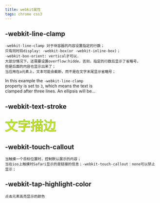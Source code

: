 ```yaml
---
title: webkit属性
tags: chrome css3
---
```

## -webkit-line-clamp
```
-webkit-line-clamp 对于块容器的内容设置指定的行数；
只有同时将display: -webkit-box(or -webkit-inline-box)；
-webkit-box-orient: vertical才可以.
大部分情况下，还需要设置overflow:hidde，否则，指定的行数后显示了省略号，
但是后面的内容也显示出来了；
当应用在a元素上，文本可能会截断，而不是在文字末尾显示省略号；
```
<p>
  In this example the <code>-webkit-line-clamp</code> property is set to <code>3</code>, which means the text is clamped after three lines.
  An ellipsis will be shown at the point where the text is clamped.
</p>
<style> 
p {
  width: 300px;
  display: -webkit-box;
  -webkit-box-orient: vertical;
  -webkit-line-clamp: 3;
  overflow: hidden;
}
</style>

## -webkit-text-stroke
<span class='txt'>文字描边</span>
<style>
	.txt{
	color:#ff0;
	-webkit-text-stroke:2px yellowgreen;
	font-size:3em;
	}
</style>

## -webkit-touch-callout
```
当触摸一个目标位置时，控制默认展示的内容；
当在ios上触摸时Safari显示的是链接的信息；-webkit-touch-callout：none可以禁止显示；
```

## -webkit-tap-highlight-color
`点击元素高亮显示的颜色`